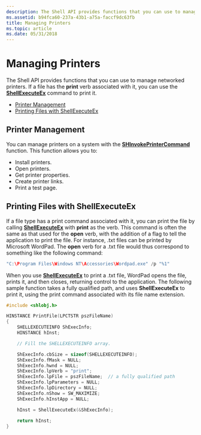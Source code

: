 ```yaml
---
description: The Shell API provides functions that you can use to manage networked printers. If a file has the print verb associated with it, you can use the ShellExecuteEx command to print it.
ms.assetid: b94fca60-237a-43b1-a75a-faccf9dc63fb
title: Managing Printers
ms.topic: article
ms.date: 05/31/2018
---
```


# Managing Printers

The Shell API provides functions that you can use to manage networked printers. If a file has the **print** verb associated with it, you can use the [**ShellExecuteEx**](/windows/desktop/api/Shellapi/nf-shellapi-shellexecuteexa) command to print it.

- [Printer Management](#printer-management)
- [Printing Files with ShellExecuteEx](#printing-files-with-shellexecuteex)

## Printer Management

You can manage printers on a system with the [**SHInvokePrinterCommand**](/windows/desktop/api/Shellapi/nf-shellapi-shinvokeprintercommanda) function. This function allows you to:

-   Install printers.
-   Open printers.
-   Get printer properties.
-   Create printer links.
-   Print a test page.

## Printing Files with ShellExecuteEx

If a file type has a print command associated with it, you can print the file by calling [**ShellExecuteEx**](/windows/desktop/api/Shellapi/nf-shellapi-shellexecuteexa) with **print** as the verb. This command is often the same as that used for the **open** verb, with the addition of a flag to tell the application to print the file. For instance, .txt files can be printed by Microsoft WordPad. The **open** verb for a .txt file would thus correspond to something like the following command:


```C++
"C:\Program Files\Windows NT\Accessories\Wordpad.exe" /p "%1"
```



When you use [**ShellExecuteEx**](/windows/desktop/api/Shellapi/nf-shellapi-shellexecuteexa) to print a .txt file, WordPad opens the file, prints it, and then closes, returning control to the application. The following sample function takes a fully qualified path, and uses **ShellExecuteEx** to print it, using the print command associated with its file name extension.


```C++
#include <shlobj.h>

HINSTANCE PrintFile(LPCTSTR pszFileName)
{
    SHELLEXECUTEINFO ShExecInfo;
    HINSTANCE hInst;

    // Fill the SHELLEXECUTEINFO array.

    ShExecInfo.cbSize = sizeof(SHELLEXECUTEINFO);
    ShExecInfo.fMask = NULL;
    ShExecInfo.hwnd = NULL;
    ShExecInfo.lpVerb = "print";
    ShExecInfo.lpFile = pszFileName;  // a fully qualified path
    ShExecInfo.lpParameters = NULL;
    ShExecInfo.lpDirectory = NULL;    
    ShExecInfo.nShow = SW_MAXIMIZE;
    ShExecInfo.hInstApp = NULL;

    hInst = ShellExecuteEx(&ShExecInfo);
    
    return hInst;
}
```



 

 



